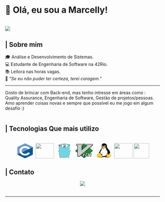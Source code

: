 # 🩵 Olá, eu sou a Marcelly!
<br>

<img height="170" src="https://camo.githubusercontent.com/5735f42e019588c1464747f6f523bb68dc23f196479aa01ec1ceb669cdf1bb91/68747470733a2f2f696b2e696d6167656b69742e696f2f746563686965736e65682f68695f4f3373394267706c442e676966" >

## | Sobre mim

  🎓 Análise e Desenvolvimento de Sistemas.<br>
  💻 Estudante de Engenharia de Software na 42Rio.<br>
  📚 Leitora nas horas vagas.<br>
  💭 <em>“Se eu não puder ter certeza, terei coragem.”</em><br>
  <hr>
  Gosto de brincar com Back-end, mas tenho intresse em áreas como : <br>
  Quality Assurance, Engenharia de Software, Gestão de projetos/pessoas.<br>
  Amo aprender coisas novas e sempre que possível eu me jogo em algum desafio :) <br>

<br>
  
## | Tecnologias Que mais utilizo

<br>

<div align="center">
<a href="#" target="_blank"><img height="50" width="60" src="https://github.com/devicons/devicon/blob/master/icons/c/c-original.svg" /></a>
<a href="#" target="_blank"><img height="50" width="60" src="https://cdn.jsdelivr.net/gh/devicons/devicon/icons/java/java-original.svg" /></a>
<a href="#" target="_blank"><img height="50" width="60" src="https://raw.githubusercontent.com/devicons/devicon/ca28c779441053191ff11710fe24a9e6c23690d6/icons/go/go-original.svg" /></a>
<a href="#" target="_blank"><img height="50" width="60" src="https://raw.githubusercontent.com/devicons/devicon/ca28c779441053191ff11710fe24a9e6c23690d6/icons/vim/vim-original.svg" /></a>
<a href="#" target="_blank"><img height="50" width="60" src="https://raw.githubusercontent.com/devicons/devicon/ca28c779441053191ff11710fe24a9e6c23690d6/icons/linux/linux-original.svg" /></a>
<a href="#" target="_blank"><img height="50" width="60" src="https://icons.veryicon.com/png/o/business/vscode-program-item-icon/vscode.png" /></a>
<a href="#" target="_blank"><img height="50" width="50" src="https://bashlogo.com/img/symbol/png/full_colored_light.png" /></a>
<!-- <a href="#" target="_blank"><img height="50" width="60" src="" /></a> -->

</div>


## | Contato

<div align="center">
  <a href="https://www.linkedin.com/in/marcelly-gomes-24bbb8245/" target="_blank"><img src="https://img.shields.io/badge/-LinkedIn-%230077B5?style=for-the-badge&logo=linkedin&logoColor=white" target="_blank"></a> 
<br><br>
 
<hr>

